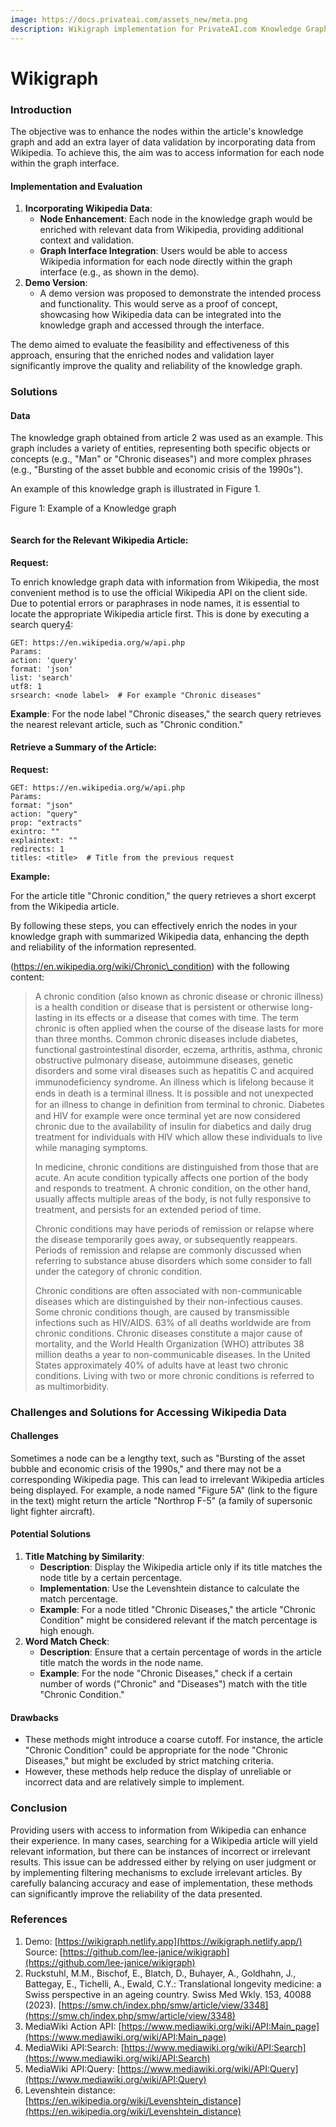 ```yaml
---
image: https://docs.privateai.com/assets_new/meta.png
description: Wikigraph implementation for PrivateAI.com Knowledge Graph nodes
---
```


# Wikigraph

### Introduction <a href="#introduction" id="introduction"></a>

The objective was to enhance the nodes within the article's knowledge graph and add an extra layer of data validation by incorporating data from Wikipedia. To achieve this, the aim was to access information for each node within the graph interface.

#### Implementation and Evaluation <a href="#implementation-and-evaluation" id="implementation-and-evaluation"></a>

1. **Incorporating Wikipedia Data**:
   - **Node Enhancement**: Each node in the knowledge graph would be enriched with relevant data from Wikipedia, providing additional context and validation.
   - **Graph Interface Integration**: Users would be able to access Wikipedia information for each node directly within the graph interface (e.g., as shown in the demo).
2. **Demo Version**:
   - A demo version was proposed to demonstrate the intended process and functionality. This would serve as a proof of concept, showcasing how Wikipedia data can be integrated into the knowledge graph and accessed through the interface.

The demo aimed to evaluate the feasibility and effectiveness of this approach, ensuring that the enriched nodes and validation layer significantly improve the quality and reliability of the knowledge graph.

### Solutions <a href="#solutions" id="solutions"></a>

#### **Data** <a href="#data" id="data"></a>

The knowledge graph obtained from article 2 was used as an example. This graph includes a variety of entities, representing both specific objects or concepts (e.g., "Man" or "Chronic diseases") and more complex phrases (e.g., "Bursting of the asset bubble and economic crisis of the 1990s").

An example of this knowledge graph is illustrated in Figure 1.

Figure 1: Example of a Knowledge graph

<!-- <figure> -->

<img src="/assets_new/GRAPHS/WikiGraph/33.jpg" alt="" />

<!-- <figcaption></figcaption></figure> -->

#### **Search for the Relevant Wikipedia Article**: <a href="#search-for-the-relevant-wikipedia-article" id="search-for-the-relevant-wikipedia-article"></a>

**Request:**

To enrich knowledge graph data with information from Wikipedia, the most convenient method is to use the official Wikipedia API on the client side. Due to potential errors or paraphrases in node names, it is essential to locate the appropriate Wikipedia article first. This is done by executing a search query[4](https://docs.google.com/document/d/1AnoN-d6kyK7RET_TpcX3XtpqCxDf4OaFOdAgnngfsEc/edit#heading=h.3dy6vkm):

```
GET: https://en.wikipedia.org/w/api.php
Params:
action: 'query'
format: 'json'
list: 'search'
utf8: 1
srsearch: <node label>  # For example "Chronic diseases"
```

**Example**: For the node label "Chronic diseases," the search query retrieves the nearest relevant article, such as "Chronic condition."

#### **Retrieve a Summary of the Article**: <a href="#retrieve-a-summary-of-the-article" id="retrieve-a-summary-of-the-article"></a>

**Request:**

```
GET: https://en.wikipedia.org/w/api.php
Params:
format: "json"
action: "query"
prop: "extracts"
exintro: ""
explaintext: ""
redirects: 1
titles: <title>  # Title from the previous request
```

**Example:**

For the article title "Chronic condition," the query retrieves a short excerpt from the Wikipedia article.

By following these steps, you can effectively enrich the nodes in your knowledge graph with summarized Wikipedia data, enhancing the depth and reliability of the information represented.

(https://en.wikipedia.org/wiki/Chronic\_condition) with the following content:

> A chronic condition (also known as chronic disease or chronic illness) is a health condition or disease that is persistent or otherwise long-lasting in its effects or a disease that comes with time. The term chronic is often applied when the course of the disease lasts for more than three months. Common chronic diseases include diabetes, functional gastrointestinal disorder, eczema, arthritis, asthma, chronic obstructive pulmonary disease, autoimmune diseases, genetic disorders and some viral diseases such as hepatitis C and acquired immunodeﬁciency syndrome. An illness which is lifelong because it ends in death is a terminal illness. It is possible and not unexpected for an illness to change in deﬁnition from terminal to chronic. Diabetes and HIV for example were once terminal yet are now considered chronic due to the availability of insulin for diabetics and daily drug treatment for individuals with HIV which allow these individuals to live while managing symptoms.
>
> In medicine, chronic conditions are distinguished from those that are acute. An acute condition typically affects one portion of the body and responds to treatment. A chronic condition, on the other hand, usually affects multiple areas of the body, is not fully responsive to treatment, and persists for an extended period of time.
>
> Chronic conditions may have periods of remission or relapse where the disease temporarily goes away, or subsequently reappears. Periods of remission and relapse are commonly discussed when referring to substance abuse disorders which some consider to fall under the category of chronic condition.
>
> Chronic conditions are often associated with non-communicable diseases which are distinguished by their non-infectious causes. Some chronic conditions though, are caused by transmissible infections such as HIV/AIDS. 63% of all deaths worldwide are from chronic conditions. Chronic diseases constitute a major cause of mortality, and the World Health Organization (WHO) attributes 38 million deaths a year to non-communicable diseases. In the United States approximately 40% of adults have at least two chronic conditions. Living with two or more chronic conditions is referred to as multimorbidity.

### Challenges and Solutions for Accessing Wikipedia Data <a href="#challenges-and-solutions-for-accessing-wikipedia-data" id="challenges-and-solutions-for-accessing-wikipedia-data"></a>

#### **Challenges** <a href="#challenges" id="challenges"></a>

Sometimes a node can be a lengthy text, such as "Bursting of the asset bubble and economic crisis of the 1990s," and there may not be a corresponding Wikipedia page. This can lead to irrelevant Wikipedia articles being displayed. For example, a node named "Figure 5A" (link to the figure in the text) might return the article "Northrop F-5" (a family of supersonic light fighter aircraft).

#### **Potential Solutions** <a href="#potential-solutions" id="potential-solutions"></a>

1. **Title Matching by Similarity**:
   - **Description**: Display the Wikipedia article only if its title matches the node title by a certain percentage.
   - **Implementation**: Use the Levenshtein distance to calculate the match percentage.
   - **Example**: For a node titled "Chronic Diseases," the article "Chronic Condition" might be considered relevant if the match percentage is high enough.
2. **Word Match Check**:
   - **Description**: Ensure that a certain percentage of words in the article title match the words in the node name.
   - **Example**: For the node "Chronic Diseases," check if a certain number of words ("Chronic" and "Diseases") match with the title "Chronic Condition."

#### **Drawbacks** <a href="#drawbacks" id="drawbacks"></a>

- These methods might introduce a coarse cutoff. For instance, the article "Chronic Condition" could be appropriate for the node "Chronic Diseases," but might be excluded by strict matching criteria.
- However, these methods help reduce the display of unreliable or incorrect data and are relatively simple to implement.

### **Conclusion** <a href="#conclusion" id="conclusion"></a>

Providing users with access to information from Wikipedia can enhance their experience. In many cases, searching for a Wikipedia article will yield relevant information, but there can be instances of incorrect or irrelevant results. This issue can be addressed either by relying on user judgment or by implementing filtering mechanisms to exclude irrelevant articles. By carefully balancing accuracy and ease of implementation, these methods can significantly improve the reliability of the data presented.

### References <a href="#references" id="references"></a>

1. Demo: [https://wikigraph.netlify.app](https://wikigraph.netlify.app/) Source: [https://github.com/lee-janice/wikigraph](https://github.com/lee-janice/wikigraph)
2. Ruckstuhl, M.M., Bischof, E., Blatch, D., Buhayer, A., Goldhahn, J., Battegay, E., Tichelli, A., Ewald, C.Y.: Translational longevity medicine: a Swiss perspective in an ageing country. Swiss Med Wkly. 153, 40088 (2023). [https://smw.ch/index.php/smw/article/view/3348](https://smw.ch/index.php/smw/article/view/3348)
3. MediaWiki Action API: [https://www.mediawiki.org/wiki/API:Main_page](https://www.mediawiki.org/wiki/API:Main_page)
4. MediaWiki API:Search: [https://www.mediawiki.org/wiki/API:Search](https://www.mediawiki.org/wiki/API:Search)
5. MediaWiki API:Query: [https://www.mediawiki.org/wiki/API:Query](https://www.mediawiki.org/wiki/API:Query)
6. Levenshtein distance: [https://en.wikipedia.org/wiki/Levenshtein_distance](https://en.wikipedia.org/wiki/Levenshtein_distance)
